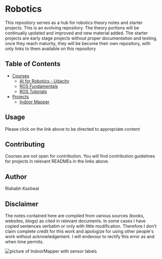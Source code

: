 # Robotics
This repository serves as a hub for robotics theory notes and starter projects. This is an evolving repository. The theory portions will be continually updated and improved and new material added. The starter projects are early stage projects without proper documentation and testing, once they reach maturity, they will be become their own repository, with only links to them available on this repository

## Table of Contents
- [Courses](Courses)
  - [AI for Robotics - Udacity](Courses/AIForRobotics/Notes.md)
  - [ROS Fundamentals](Courses/ROS/Notes.md)
  - [ROS Tutorials](Courses/ROS/Tutorials.md)
- [Projects](Projects)
  - [Indoor Mapper](Projects/IndoorMapper/README.md)

## Usage
Please click on the link above to be directed to appropriate content

## Contributing
Courses are not open for contribution. You will find contribution guidelines for projects in relevant READMEs in the links above. 

## Author 
Rishabh Kasliwal

## Disclaimer
The notes contained here are compiled from various sources (books, websites, blogs) as cited in relevant documents. In some cases I have copied sentences verbatim or only with little modification. Therefore I don't claim complete credit for this work and apologize for using other people's work without acknowledgement. I will endevour to rectify this error as and when time permits. 


![![picture of IndoorMapper with sensor labels](IndoorMapper/images/indoor_mapper.jpg)](https://www.youtube.com/embed/XvXK_vZ0BNw)
